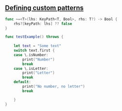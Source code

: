 ## [Defining custom patterns](https://www.swiftbysundell.com/articles/defining-custom-patterns-in-swift/)

```swift
func ~=<T>(lhs: KeyPath<T, Bool>, rhs: T?) -> Bool {
    rhs?[keyPath: lhs] ?? false
}

func testExample() throws {
    
    let text = "Some text"
    switch text.first {
    case \.isNumber:
        print("Number")
        break
    case \.isLetter:
        print("Letter")
        break
    default:
        print("No number, no letter")
        break

    }
}
```

